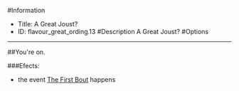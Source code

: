 #Information
 - Title: A Great Joust?
 - ID: flavour_great_ording.13
#Description
A Great Joust?
#Options

___
##You're on.

###Efects:<ul><li>the event [The First Bout](../events/the_first_bout.md) happens</li></ul>
